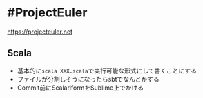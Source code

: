 #ProjectEuler
=====

https://projecteuler.net


## Scala
- 基本的に`scala XXX.scala`で実行可能な形式にして書くことにする
- ファイルが分割しそうになったらsbtでなんとかする
- Commit前にScalariformをSublime上でかける